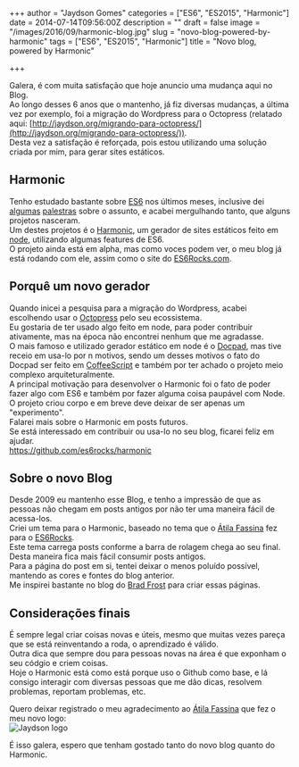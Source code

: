 +++
author = "Jaydson Gomes"
categories = ["ES6", "ES2015", "Harmonic"]
date = 2014-07-14T09:56:00Z
description = ""
draft = false
image = "/images/2016/09/harmonic-blog.jpg"
slug = "novo-blog-powered-by-harmonic"
tags = ["ES6", "ES2015", "Harmonic"]
title = "Novo blog, powered by Harmonic"

+++

Galera, é com muita satisfação que hoje anuncio uma mudança aqui no Blog.  
Ao longo desses 6 anos que o mantenho, já fiz diversas mudanças, a última vez por exemplo, foi a migração do Wordpress para o Octopress (relatado aqui: [http://jaydson.org/migrando-para-octopress/](http://jaydson.org/migrando-para-octopress/)).  
Desta vez a satisfação é reforçada, pois estou utilizando uma solução criada por mim, para gerar sites estáticos.  

## Harmonic
Tenho estudado bastante sobre [ES6](http://es6rocks.com) nos últimos meses, inclusive dei [algumas](https://speakerdeck.com/jaydson/javascript-do-futuro-no-presente) [palestras](https://speakerdeck.com/jaydson/es6-rocks) sobre  o assunto, e acabei mergulhando tanto, que alguns projetos nasceram.  
Um destes projetos é o [Harmonic](https://github.com/es6rocks/harmonic), um gerador de sites estáticos feito em [node](http://nodejs.org), utilizando algumas features de ES6.  
O projeto ainda está em alpha, mas como voces podem ver, o meu blog já está rodando com ele, assim como o site do [ES6Rocks.com](http://es6rocks.com).  

## Porquê um novo gerador
Quando inicei a pesquisa para a migração do Wordpress, acabei escolhendo usar o [Octopress](http://octopress.org/) pelo seu ecossistema.  
Eu gostaria de ter usado algo feito em node, para poder contribuir ativamente, mas na época não encontrei nenhum que me agradasse.  
O mais famoso e utilizado gerador estático em node é o [Docpad](http://docpad.org/), mas tive receio em usa-lo por n motivos, sendo um desses motivos o fato do Docpad ser feito em [CoffeeScript](http://coffeescript.org/) e também por ter achado o projeto meio complexo arquiteturalmente.  
A principal motivação para desenvolver o Harmonic foi o fato de poder fazer algo com ES6 e também por fazer alguma coisa paupável com Node.  
O projeto criou corpo e em breve deve deixar de ser apenas um "experimento".  
Falarei mais sobre o Harmonic em posts futuros.  
Se está interessado em contribuir ou usa-lo no seu blog, ficarei feliz em ajudar.  
https://github.com/es6rocks/harmonic  

## Sobre o novo Blog
Desde 2009 eu mantenho esse Blog, e tenho a impressão de que as pessoas não chegam em posts antigos por não ter uma maneira fácil de acessa-los.  
Criei um tema para o Harmonic, baseado no tema que o [Átila Fassina](https://twitter.com/atilafassina) fez para o [ES6Rocks](http://es6rocks.com).  
Este tema carrega posts conforme a barra de rolagem chega ao seu final. Desta maneira fica mais fácil consumir posts antigos.  
Para a página do post em si, tentei deixar o menos poluído possível, mantendo as cores e fontes do blog anterior.  
Me inspirei bastante no blog do [Brad Frost](http://bradfrostweb.com/) para criar essas páginas.  

## Considerações finais
É sempre legal criar coisas novas e úteis, mesmo que muitas vezes pareça que se está reinventando a roda, o aprendizado é válido.  
Outra dica que sempre dou para pessoas novas na área é que exponham o seu códgio e criem coisas.  
Hoje o Harmonic está como está porque uso o Github  como base, e lá consigo interagir com diversas pessoas que me dão dicas, resolvem problemas, reportam problemas, etc.  

Quero deixar registrado o meu agradecimento ao [Átila Fassina](https://twitter.com/atilafassina) que fez o meu novo logo:  
![Jaydson logo](/images/2016/09/logo-jaydson-gray.png)

É isso galera, espero que tenham gostado tanto do novo blog quanto do Harmonic.  
